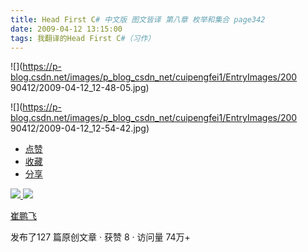 ```yaml
---
title: Head First C# 中文版 图文皆译 第八章 枚举和集合 page342
date: 2009-04-12 13:15:00
tags: 我翻译的Head First C#（习作）
---
```

![](https://p-blog.csdn.net/images/p_blog_csdn_net/cuipengfei1/EntryImages/200
90412/2009-04-12_12-48-05.jpg)

![](https://p-blog.csdn.net/images/p_blog_csdn_net/cuipengfei1/EntryImages/200
90412/2009-04-12_12-54-42.jpg)

  * [ 点赞  ](javascript:;)
  * [ 收藏  ](javascript:;)
  * [ 分享 ](javascript:;)

[ ![](https://profile.csdnimg.cn/5/2/5/3_cuipengfei1)
![](https://g.csdnimg.cn/static/user-reg-year/1x/11.png)
](https://blog.csdn.net/cuipengfei1)

[ 崔鹏飞 ](https://blog.csdn.net/cuipengfei1)

发布了127 篇原创文章  ·  获赞 8  ·  访问量 74万+

